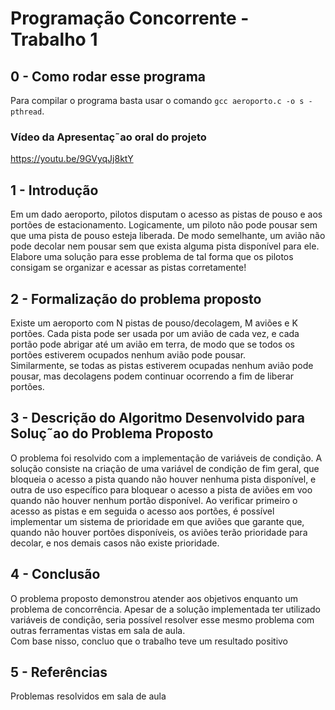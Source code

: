 # Programação Concorrente - Trabalho 1

## 0 - Como rodar esse programa
Para compilar o programa basta usar o comando `gcc aeroporto.c -o s -pthread`.

### Vídeo da Apresentaç˜ao oral do projeto
https://youtu.be/9GVyqJj8ktY

## 1 - Introdução
Em um dado aeroporto, pilotos disputam o acesso as pistas de pouso e aos portões de estacionamento. Logicamente, um piloto não pode pousar sem que uma pista de pouso esteja liberada. De modo semelhante, um avião não pode decolar nem pousar sem que exista alguma pista disponível para ele.  
Elabore uma solução para esse problema de tal forma que os pilotos consigam se organizar e acessar as pistas corretamente!

## 2 - Formalização do problema proposto
Existe um aeroporto com N pistas de pouso/decolagem, M aviões e K portões. Cada pista pode ser usada por um avião de cada vez, e cada portão pode abrigar até um avião em terra, de modo que se todos os portões estiverem ocupados nenhum avião pode pousar.  
Similarmente, se todas as pistas estiverem ocupadas nenhum avião pode pousar, mas decolagens podem continuar ocorrendo a fim de liberar portões.  

## 3 - Descrição do Algoritmo Desenvolvido para Soluç˜ao do Problema Proposto
O problema foi resolvido com a implementação de variáveis de condição. A solução consiste na criação de uma variável de condição de fim geral, que bloqueia o acesso a pista quando não houver nenhuma pista disponível, e outra de uso específico para bloquear o acesso a pista de aviões em voo quando não houver nenhum portão disponível. Ao verificar primeiro o acesso as pistas e em seguida o acesso aos portões, é possível implementar um sistema de prioridade em que aviões que garante que, quando não houver portões disponíveis, os aviões terão prioridade para decolar, e nos demais casos não existe prioridade.  

## 4 - Conclusão
O problema proposto demonstrou atender aos objetivos enquanto um problema de concorrência. Apesar de a solução implementada ter utilizado variáveis de condição, seria possível resolver esse mesmo problema com outras ferramentas vistas em sala de aula.  
Com base nisso, concluo que o trabalho teve um resultado positivo

## 5 - Referências
Problemas resolvidos em sala de aula



